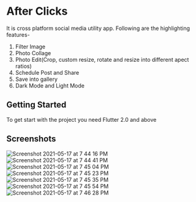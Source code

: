 # After Clicks

It is cross platform social media utility app. Following are the highlighting features-
1. Filter Image
2. Photo Collage
3. Photo Edit(Crop, custom resize, rotate and resize into different apect ratios)
4. Schedule Post and Share
5. Save into gallery
6. Dark Mode and Light Mode

## Getting Started

To get start with the project you need Flutter 2.0 and above


## Screenshots

![Screenshot 2021-05-17 at 7 44 16 PM](https://user-images.githubusercontent.com/54743879/118503452-451d2b80-b748-11eb-98b6-20956371c63d.png)
![Screenshot 2021-05-17 at 7 44 41 PM](https://user-images.githubusercontent.com/54743879/118503524-5403de00-b748-11eb-9999-b79792b49ece.png)
![Screenshot 2021-05-17 at 7 45 04 PM](https://user-images.githubusercontent.com/54743879/118503587-61b96380-b748-11eb-8f3c-05fd594dc22f.png)
![Screenshot 2021-05-17 at 7 45 23 PM](https://user-images.githubusercontent.com/54743879/118503627-6d0c8f00-b748-11eb-9d2b-ad21c046940e.png)
![Screenshot 2021-05-17 at 7 45 35 PM](https://user-images.githubusercontent.com/54743879/118503653-74339d00-b748-11eb-9216-093322a7a65d.png)
![Screenshot 2021-05-17 at 7 45 54 PM](https://user-images.githubusercontent.com/54743879/118503707-7eee3200-b748-11eb-83da-7375baee8d62.png)
![Screenshot 2021-05-17 at 7 46 28 PM](https://user-images.githubusercontent.com/54743879/118503790-93322f00-b748-11eb-8a8c-8cf81d17dbe8.png)
